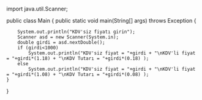 import java.util.Scanner;

public class Main {
    public static void main(String[] args) throws Exception {

        System.out.println("KDV'siz fiyatı girin");
        Scanner asd = new Scanner(System.in);
        double girdi = asd.nextDouble();
        if (girdi<1000)
            System.out.println("KDV'siz fiyat = "+girdi + "\nKDV'li fiyat = "+girdi*(1.18) + "\nKDV Tutarı = "+girdi*(0.18) );
        else
            System.out.println("KDV'siz fiyat = "+girdi + "\nKDV'li fiyat = "+girdi*(1.08) + "\nKDV Tutarı = "+girdi*(0.08) );
    }
}
